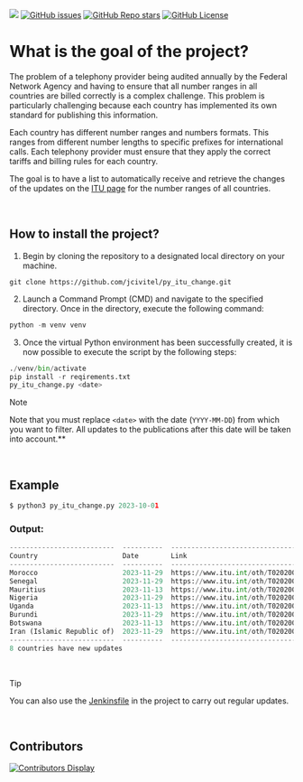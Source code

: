 [![](https://img.shields.io/maintenance/yes/2024)](https://github.com/jcivitel/)
[![GitHub issues](https://img.shields.io/github/issues/jcivitel/py_itu_change)](https://github.com/jcivitel/py_itu_change)
[![GitHub Repo stars](https://img.shields.io/github/stars/jcivitel/py_itu_change)](https://github.com/jcivitel/py_itu_change)
[![GitHub License](https://img.shields.io/github/license/jcivitel/py_itu_change)](https://github.com/jcivitel/py_itu_change)

# What is the goal of the project?

The problem of a telephony provider being audited annually by the Federal Network Agency and having to ensure that all number ranges in all countries are billed correctly is a complex challenge. This problem is particularly challenging because each country has implemented its own standard for publishing this information.

Each country has different number ranges and numbers formats. This ranges from different number lengths to specific prefixes for international calls. Each telephony provider must ensure that they apply the correct tariffs and billing rules for each country.

The goal is to have a list to automatically receive and retrieve the changes of the updates on the <a href="https://www.itu.int/oth/T0202.aspx?lang=en">ITU page</a> for the number ranges of all countries.

<br>

## How to install the project?
1. Begin by cloning the repository to a designated local directory on your machine.
```console
git clone https://github.com/jcivitel/py_itu_change.git
```
2. Launch a Command Prompt (CMD) and navigate to the specified directory. Once in the directory, execute the following command:
```python
python -m venv venv
```

3. Once the virtual Python environment has been successfully created, it is now possible to execute the script by the following steps:
```python
./venv/bin/activate
pip install -r reqirements.txt
py_itu_change.py <date>
```

> [!NOTE]
> Note that you must replace `<date>` with the date (`YYYY-MM-DD`) from which you want to filter. All updates to the publications after this date will be taken into account.**

<br>

## Example
```python
$ python3 py_itu_change.py 2023-10-01
```

### Output:
```python
--------------------------  ----------  --------------------------------------
Country                     Date        Link
--------------------------  ----------  --------------------------------------
Morocco                     2023-11-29  https://www.itu.int/oth/T0202000090/en
Senegal                     2023-11-29  https://www.itu.int/oth/T02020000B8/en
Mauritius                   2023-11-13  https://www.itu.int/oth/T0202000088/en
Nigeria                     2023-11-29  https://www.itu.int/oth/T020200009C/en
Uganda                      2023-11-13  https://www.itu.int/oth/T02020000F1/en
Burundi                     2023-11-29  https://www.itu.int/oth/T0202000022/en
Botswana                    2023-11-13  https://www.itu.int/oth/T020200001C/en
Iran (Islamic Republic of)  2023-11-29  https://www.itu.int/oth/T0202000066/en
--------------------------  ----------  --------------------------------------
8 countries have new updates
```

<br>

> [!TIP]
> You can also use the [Jenkinsfile](Jenkinsfile) in the project to carry out regular updates.

<br>

## Contributors
[![Contributors Display](https://badges.pufler.dev/contributors/jcivitel/garrysmod?size=50&padding=5&bots=false)](https://github.com/jcivitel/py_itu_change/graphs/contributors)
